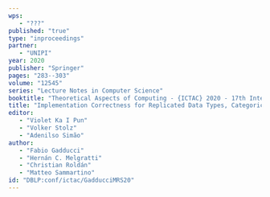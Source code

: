 ```yaml
---
wps: 
   - "???"
published: "true"
type: "inproceedings"
partner: 
   - "UNIPI"
year: 2020
publisher: "Springer"
pages: "283--303"
volume: "12545"
series: "Lecture Notes in Computer Science"
booktitle: "Theoretical Aspects of Computing - {ICTAC} 2020 - 17th International Colloquium, Macau, China, November 30 - December 4, 2020, Proceedings"
title: "Implementation Correctness for Replicated Data Types, Categorically"
editor: 
   - "Violet Ka I Pun"
   - "Volker Stolz"
   - "Adenilso Simão"
author: 
   - "Fabio Gadducci"
   - "Hernán C. Melgratti"
   - "Christian Roldán"
   - "Matteo Sammartino"
id: "DBLP:conf/ictac/GadducciMRS20"
---
```

